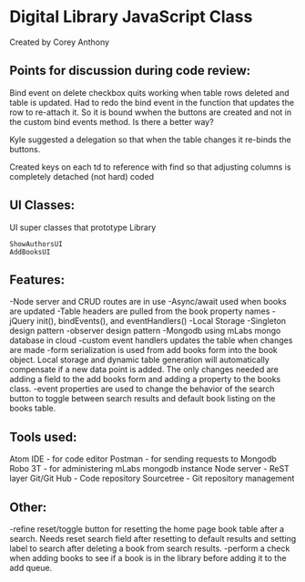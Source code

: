 # Digital Library JavaScript Class

Created by Corey Anthony

## Points for discussion during code review:

Bind event on delete checkbox quits working when table rows deleted and table is updated.  Had to redo the bind event in the function that updates the row to re-attach it.  So it is bound wwhen the buttons are created and not in the custom bind events method.  Is there a better way?

Kyle suggested a delegation so that when the table changes it re-binds the buttons.

Created keys on each td to reference with find so that adjusting columns is completely detached (not hard) coded

## UI Classes:

UI super classes that prototype Library

```
ShowAuthorsUI
AddBooksUI
```
## Features:
-Node server and CRUD routes are in use
-Async/await used when books are updated
-Table headers are pulled from the book property names
-jQuery init(), bindEvents(), and eventHandlers()
-Local Storage
-Singleton design pattern
-observer design pattern
-Mongodb using mLabs mongo database in cloud
-custom event handlers updates the table when changes are made
-form serialization is used from add books form into the book object.  Local storage and dynamic table generation will automatically compensate if a new data point is added.  The only changes needed are adding a field to the add books form and adding a property to the books class.
-event properties are used to change the behavior of the search button to toggle between search results and default book listing on the books table.

## Tools used:
Atom IDE - for code editor
Postman - for sending requests to Mongodb
Robo 3T - for administering mLabs mongodb instance
Node server - ReST layer
Git/Git Hub - Code repository
Sourcetree - Git repository management

## Other:

-refine reset/toggle button for resetting the home page book table after a search.  Needs reset search field after resetting to default results and setting label to search after deleting a book from search results.
-perform a check when adding books to see if a book is in the library before adding it to the add queue.
